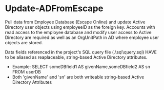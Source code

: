 # Update-ADFromEscape
Pull data from Employee Database (Escape Online) and update Active Directory user objects using employeeID as the foreign key.
Accounts with read access to the employee database and modify user access to Active Directory are required as well as an OrgUnitPath
in AD where employee user objects are stored.

Data fields referenced in the project's SQL query file (.\sql\query.sql) HAVE to be aliased 
as reaplaceable, string-based Active Directory attributes.
 - Example: SELECT someDBfield1 AS givenName,someDBfield2 AS sn FROM userDB
 - Both 'givenName' and 'sn'  are both writeable string-based Active Directory Attributes
